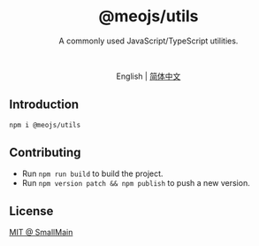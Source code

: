 <!-- <p align="center">
<img src="https://raw.githubusercontent.com/unocss/unocss/main/playground/public/icon-gray.svg" style="width:100px;" />
</p> -->

<h1 align="center">
@meojs/utils
</h1>

<p align="center">
A commonly used JavaScript/TypeScript utilities.
</p>

<!-- <br>
<p align="center">
<a href="https://unocss.dev/">Documentation</a> |
<a href="https://unocss.dev/play/">Playground</a>
</p>
<br> -->

<br>
<p align="center">
<span>English</span> |
<a href="./README_zh-CN.md">简体中文</a>
</p>

## Introduction

```bash
npm i @meojs/utils
```

## Contributing

- Run `npm run build` to build the project.
- Run `npm version patch && npm publish` to push a new version.

## License

[MIT @ SmallMain](./LICENSE)
